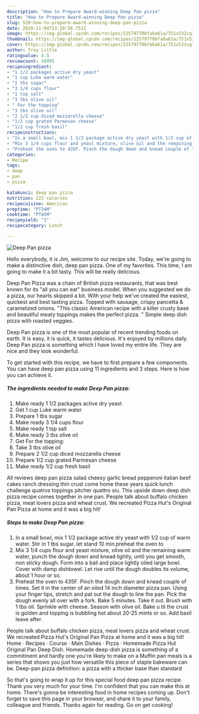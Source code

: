 ```yaml
---
description: "How to Prepare Award-winning Deep Pan pizza"
title: "How to Prepare Award-winning Deep Pan pizza"
slug: 529-how-to-prepare-award-winning-deep-pan-pizza
date: 2020-11-04T23:20:56.751Z
image: https://img-global.cpcdn.com/recipes/22579770bfa8a61a/751x532cq70/deep-pan-pizza-recipe-main-photo.jpg
thumbnail: https://img-global.cpcdn.com/recipes/22579770bfa8a61a/751x532cq70/deep-pan-pizza-recipe-main-photo.jpg
cover: https://img-global.cpcdn.com/recipes/22579770bfa8a61a/751x532cq70/deep-pan-pizza-recipe-main-photo.jpg
author: Troy Little
ratingvalue: 4.5
reviewcount: 16095
recipeingredient:
- "1 1/2 packages active dry yeast"
- "1 cup Luke warm water"
- "1 tbs sugar"
- "3 1/4 cups flour"
- "1 tsp salt"
- "3 tbs olive oil"
- " For the topping"
- "3 tbs olive oil"
- "2 1/2 cup diced mozzarella cheese"
- "1/2 cup grated Parmesan cheese"
- "1/2 cup fresh basil"
recipeinstructions:
- "In a small bowl, mix 1 1/2 package active dry yeast with 1/2 cup of warm water. Stir in 1 tbs sugar..let stand 10 min.preheat the oven to"
- "Mix 3 1/4 cups flour and yeast mixture, olive oil and the remaining warm water, punch the dough down and knead lightly, until you get smooth, non sticky dough. Form into a ball and place lightly oiled large bowl. Cover with damp dishtowel. Let rise until the dough doubles its volume, about 1 hour or so."
- "Preheat the oven to 435F. Pinch the dough down and knead couple of times. Set it in the center of an oiled 14 inch diameter pizza pan. Using your finger tips, stretch and pat out the dough to line the pan. Pick the dough evenly all over with a fork. Bake 5 minutes. Take it out. Brush with 1 tbs oil. Sprinkle with cheese. Season with olive oil. Bake u til the crust is golden and topping is bubbling hot about 20-25 mints or so. Add basil leave after."
categories:
- Recipe
tags:
- deep
- pan
- pizza

katakunci: deep pan pizza 
nutrition: 223 calories
recipecuisine: American
preptime: "PT34M"
cooktime: "PT45M"
recipeyield: "1"
recipecategory: Lunch

---
```



![Deep Pan pizza](https://img-global.cpcdn.com/recipes/22579770bfa8a61a/751x532cq70/deep-pan-pizza-recipe-main-photo.jpg)

Hello everybody, it is Jim, welcome to our recipe site. Today, we're going to make a distinctive dish, deep pan pizza. One of my favorites. This time, I am going to make it a bit tasty. This will be really delicious.

Deep Pan Pizza was a chain of British pizza restaurants, that was best known for its &#34;all you can eat&#34; business model. When you suggested we do a pizza, our hearts skipped a bit. With your help we&#39;ve created the easiest, quickest and best tasting pizza. Topped with sausage, crispy pancetta &amp; caramelized onions. &#34;This classic American recipe with a killer crusty base and beautiful meaty toppings makes the perfect pizza. &#34; Simple deep dish pizza with roasted veggies.

Deep Pan pizza is one of the most popular of recent trending foods on earth. It is easy, it is quick, it tastes delicious. It's enjoyed by millions daily. Deep Pan pizza is something which I have loved my entire life. They are nice and they look wonderful.


To get started with this recipe, we have to first prepare a few components. You can have deep pan pizza using 11 ingredients and 3 steps. Here is how you can achieve it.

<!--inarticleads1-->

##### The ingredients needed to make Deep Pan pizza:

1. Make ready 1 1/2 packages active dry yeast
1. Get 1 cup Luke warm water
1. Prepare 1 tbs sugar
1. Make ready 3 1/4 cups flour
1. Make ready 1 tsp salt
1. Make ready 3 tbs olive oil
1. Get  For the topping:
1. Take 3 tbs olive oil
1. Prepare 2 1/2 cup diced mozzarella cheese
1. Prepare 1/2 cup grated Parmesan cheese
1. Make ready 1/2 cup fresh basil


All reviews deep pan pizza salad cheesy garlic bread pepperoni italian beef cakes ranch dressing thin crust come home these years quick lunch challenge quatros toppings pitcher quattro siu. This upside down deep dish pizza recipe comes together in one pan. People talk about buffalo chicken pizza, meat lovers pizza and wheat crust. We recreated Pizza Hut&#39;s Original Pan Pizza at home and it was a big hit! 

<!--inarticleads2-->

##### Steps to make Deep Pan pizza:

1. In a small bowl, mix 1 1/2 package active dry yeast with 1/2 cup of warm water. Stir in 1 tbs sugar..let stand 10 min.preheat the oven to
1. Mix 3 1/4 cups flour and yeast mixture, olive oil and the remaining warm water, punch the dough down and knead lightly, until you get smooth, non sticky dough. Form into a ball and place lightly oiled large bowl. Cover with damp dishtowel. Let rise until the dough doubles its volume, about 1 hour or so.
1. Preheat the oven to 435F. Pinch the dough down and knead couple of times. Set it in the center of an oiled 14 inch diameter pizza pan. Using your finger tips, stretch and pat out the dough to line the pan. Pick the dough evenly all over with a fork. Bake 5 minutes. Take it out. Brush with 1 tbs oil. Sprinkle with cheese. Season with olive oil. Bake u til the crust is golden and topping is bubbling hot about 20-25 mints or so. Add basil leave after.


People talk about buffalo chicken pizza, meat lovers pizza and wheat crust. We recreated Pizza Hut&#39;s Original Pan Pizza at home and it was a big hit! Home · Recipes · Course · Main Dishes · Pizza · Homemade Pizza Hut Original Pan Deep Dish. Homemade deep-dish pizza is something of a commitment and hardly one you&#39;re likely to make on a Muffin pan meals is a series that shows you just how versatile this piece of staple bakeware can be. Deep-pan pizza definition: a pizza with a thicker base than standard 

So that's going to wrap it up for this special food deep pan pizza recipe. Thank you very much for your time. I'm confident that you can make this at home. There's gonna be interesting food in home recipes coming up. Don't forget to save this page in your browser, and share it to your family, colleague and friends. Thanks again for reading. Go on get cooking!

